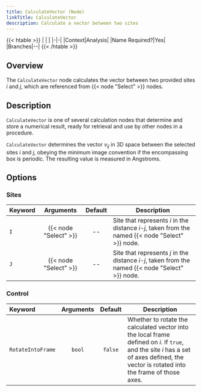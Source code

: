```yaml
---
title: CalculateVector (Node)
linkTitle: CalculateVector
description: Calculate a vector between two sites
---
```


{{< htable >}}
| | |
|-|-|
|Context|Analysis|
|Name Required?|Yes|
|Branches|--|
{{< /htable >}}

## Overview

The `CalculateVector` node calculates the vector between two provided sites $i$ and $j$, which are referenced from {{< node "Select" >}} nodes.

## Description

`CalculateVector` is one of several calculation nodes that determine and store a numerical result, ready for retrieval and use by other nodes in a procedure.

`CalculateVector` determines the vector $v_{ij}$ in 3D space between the selected sites $i$ and $j$, obeying the minimum image convention if the encompassing box is periodic. The resulting value is measured in Angstroms.

## Options

### Sites

|Keyword|Arguments|Default|Description|
|:------|:--:|:-----:|-----------|
|`I`|{{< node "Select" >}}|--|Site that represents $i$ in the distance $i$-$j$, taken from the named {{< node "Select" >}} node.|
|`J`|{{< node "Select" >}}|--|Site that represents $j$ in the distance $i$-$j$, taken from the named {{< node "Select" >}} node.|

### Control

|Keyword|Arguments|Default|Description|
|:------|:--:|:-----:|-----------|
|`RotateIntoFrame`|`bool`|`false`|Whether to rotate the calculated vector into the local frame defined on $i$. If `true`, and the site $i$ has a set of axes defined, the vector is rotated into the frame of those axes.|
